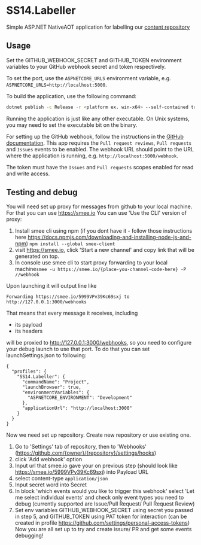 # SS14.Labeller

Simple ASP.NET NativeAOT application for labelling our [content repository](https://github.com/space-wizards/space-station-14)

## Usage

Set the GITHUB_WEBHOOK_SECRET and GITHUB_TOKEN environment variables to your GitHub webhook secret and token respectively.

To set the port, use the `ASPNETCORE_URLS` environment variable, e.g. `ASPNETCORE_URLS=http://localhost:5000`.

To build the application, use the following command:

```bash
dotnet publish -c Release -r <platform ex. win-x64> --self-contained true /p:PublishAot=true
```

Running the application is just like any other executable. On Unix systems, you may need to set the executable bit on the binary.

For setting up the GitHub webhook, follow the instructions in the [GitHub documentation](https://docs.github.com/en/developers/webhooks-and-events/webhooks/creating-webhooks).
This app requires the `Pull request reviews`, `Pull requests` and `Issues` events to be enabled. The webhook URL should point to the URL where the application is running, e.g. `http://localhost:5000/webhook`.

The token must have the `Issues` and `Pull requests` scopes enabled for read and write access.

## Testing and debug

You will need set up proxy for messages from github to your local machine. For that you can use https://smee.io
You can use 'Use the CLI' version of proxy:
1. Install smee cli using npm (if you dont have it - follow those instructions here https://docs.npmjs.com/downloading-and-installing-node-js-and-npm)
``` npm install --global smee-client ```
2. visit https://smee.io, click 'Start a new channel' and copy link that will be generated on top.
3. In console use smee cli to start proxy forwarding to your local machine```smee -u https://smee.io/{place-you-channel-code-here} -P //webhook```

Upon launching it will output line like
```
Forwarding https://smee.io/5999VPv39Kc69sxj to http://127.0.0.1:3000/webhooks
```
That means that every message it receives, including
* its payload
* its headers

will be proxied to http://127.0.0.1:3000/webhooks, so you need to configure your debug launch to use that port. To do that you can set launchSettings.json to following:
```
{
  "profiles": {
    "SS14.Labeller": {
      "commandName": "Project",
      "launchBrowser": true,
      "environmentVariables": {
        "ASPNETCORE_ENVIRONMENT": "Development"
      },
      "applicationUrl": "http://localhost:3000"
    }
  }
}
```

Now we need set up repository. Create new repository or use existing one. 
1. Go to 'Settings' tab of repository, then to 'Webhooks' (https://github.com/{owner}/{repository}/settings/hooks)
2. click 'Add webhook' option
3. Input url that smee.io gave your on previous step (should look like https://smee.io/5999VPv39Kc69sxj) into Payload URL
4. select content-type ```application/json```
5. Input secret word into Secret
6. In block 'which events would you like to trigger this webhook' select 'Let me select individual events' and check only event types you need to debug (currently supported are Issue/Pull Request/ Pull Request Review)
7. Set env variables GITHUB_WEBHOOK_SECRET using secret you passed in step 5, and GITHUB_TOKEN using PAT token for interaction (can be created in profile https://github.com/settings/personal-access-tokens)
Now you are all set up to try and create issure/ PR and get some events debugging!